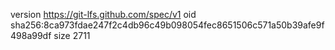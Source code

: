 version https://git-lfs.github.com/spec/v1
oid sha256:8ca973fdae247f2c4db96c49b098054fec8651506c571a50b39afe9f498a99df
size 2711
